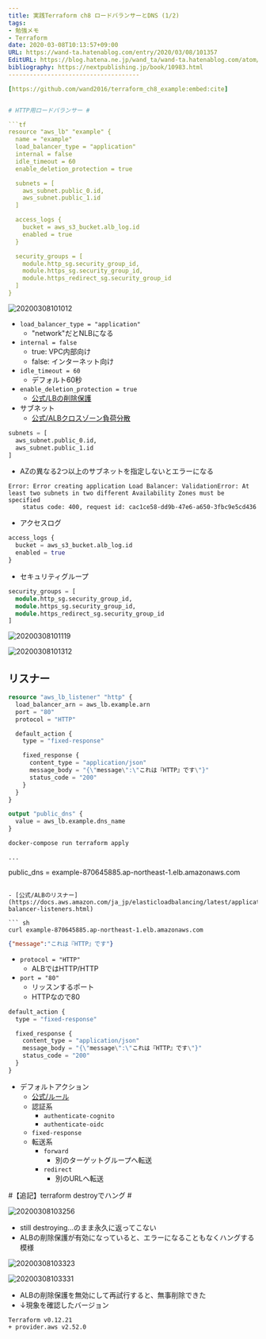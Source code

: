 ```yaml
---
title: 実践Terraform ch8 ロードバランサーとDNS (1/2)
tags:
- 勉強メモ
- Terraform
date: 2020-03-08T10:13:57+09:00
URL: https://wand-ta.hatenablog.com/entry/2020/03/08/101357
EditURL: https://blog.hatena.ne.jp/wand_ta/wand-ta.hatenablog.com/atom/entry/26006613531593599
bibliography: https://nextpublishing.jp/book/10983.html
-------------------------------------

[https://github.com/wand2016/terraform_ch8_example:embed:cite]


# HTTP用ロードバランサー #

```tf
resource "aws_lb" "example" {
  name = "example"
  load_balancer_type = "application"
  internal = false
  idle_timeout = 60
  enable_deletion_protection = true

  subnets = [
    aws_subnet.public_0.id,
    aws_subnet.public_1.id
  ]

  access_logs {
    bucket = aws_s3_bucket.alb_log.id
    enabled = true
  }

  security_groups = [
    module.http_sg.security_group_id,
    module.https_sg.security_group_id,
    module.https_redirect_sg.security_group_id
  ]
}
```

![20200308101012](../../../imgs/20200308101012.png)

- `load_balancer_type = "application"`
    - "network"だとNLBになる
- `internal = false`
    - true: VPC内部向け
    - false: インターネット向け
- `idle_timeout = 60`
    - デフォルト60秒
- `enable_deletion_protection = true`
    - [公式/LBの削除保護](https://docs.aws.amazon.com/ja_jp/elasticloadbalancing/latest/application/application-load-balancers.html#deletion-protection)
- サブネット
    - [公式/ALBクロスゾーン負荷分散](https://docs.aws.amazon.com/ja_jp/elasticloadbalancing/latest/userguide/how-elastic-load-balancing-works.html#cross-zone-load-balancing)
     

```tf
subnets = [
  aws_subnet.public_0.id,
  aws_subnet.public_1.id
]
```

- AZの異なる2つ以上のサブネットを指定しないとエラーになる


```
Error: Error creating application Load Balancer: ValidationError: At least two subnets in two different Availability Zones must be specified
	status code: 400, request id: cac1ce58-dd9b-47e6-a650-3fbc9e5cd436
```

- アクセスログ

``` tf
access_logs {
  bucket = aws_s3_bucket.alb_log.id
  enabled = true
}
```

- セキュリティグループ
    
``` tf
security_groups = [
  module.http_sg.security_group_id,
  module.https_sg.security_group_id,
  module.https_redirect_sg.security_group_id
]
```

![20200308101119](../../../imgs/20200308101119.png)

![20200308101312](../../../imgs/20200308101312.png)


## リスナー ##


``` tf
resource "aws_lb_listener" "http" {
  load_balancer_arn = aws_lb.example.arn
  port = "80"
  protocol = "HTTP"

  default_action {
    type = "fixed-response"

    fixed_response {
      content_type = "application/json"
      message_body = "{\"message\":\"これは『HTTP』です\"}"
      status_code = "200"
    }
  }
}

output "public_dns" {
  value = aws_lb.example.dns_name
}
```

``` sh
docker-compose run terraform apply
```

```
...
```

public_dns = example-870645885.ap-northeast-1.elb.amazonaws.com
```

- [公式/ALBのリスナー](https://docs.aws.amazon.com/ja_jp/elasticloadbalancing/latest/application/load-balancer-listeners.html)

``` sh
curl example-870645885.ap-northeast-1.elb.amazonaws.com
```

```json
{"message":"これは『HTTP』です"}
```

- `protocol = "HTTP"`
    - ALBではHTTP/HTTP
- `port = "80"`
    - リッスンするポート
    - HTTPなので80

```tf
default_action {
  type = "fixed-response"

  fixed_response {
    content_type = "application/json"
    message_body = "{\"message\":\"これは『HTTP』です\"}"
    status_code = "200"
  }
}
```

- デフォルトアクション
    - [公式/ルール](https://docs.aws.amazon.com/ja_jp/elasticloadbalancing/latest/application/load-balancer-listeners.html#rule-action-types)
    - 認証系
        - `authenticate-cognito`
        - `authenticate-oidc`
    - `fixed-response`
    - 転送系
        - `forward`
            - 別のターゲットグループへ転送
        - `redirect`
            - 別のURLへ転送


#【追記】terraform destroyでハング #

![20200308103256](../../../imgs/20200308103256.png)

- still destroying...のまま永久に返ってこない
- ALBの削除保護が有効になっていると、エラーになることもなくハングする模様

![20200308103323](../../../imgs/20200308103323.png)

![20200308103331](../../../imgs/20200308103331.png)

- ALBの削除保護を無効にして再試行すると、無事削除できた
- ↓現象を確認したバージョン

```
Terraform v0.12.21
+ provider.aws v2.52.0
```
